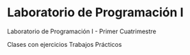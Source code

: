 # Laboratorio de Programación I
Laboratorio de Programación I - Primer Cuatrimestre

Clases con ejercicios
Trabajos Prácticos

